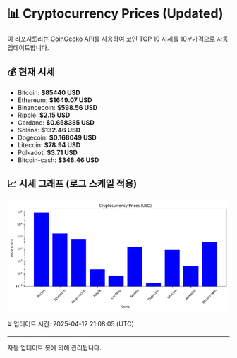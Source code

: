 
# 📊 Cryptocurrency Prices (Updated)

이 리포지토리는 CoinGecko API를 사용하여 코인 TOP 10 시세를 10분가격으로 자동 업데이트합니다.

## 💰 현재 시세
- Bitcoin: **$85440 USD**
- Ethereum: **$1649.07 USD**
- Binancecoin: **$598.56 USD**
- Ripple: **$2.15 USD**
- Cardano: **$0.658385 USD**
- Solana: **$132.46 USD**
- Dogecoin: **$0.168049 USD**
- Litecoin: **$78.94 USD**
- Polkadot: **$3.71 USD**
- Bitcoin-cash: **$348.46 USD**

## 📈 시세 그래프 (로그 스케일 적용)
![Crypto Prices](crypto_prices.png)

⏳ 업데이트 시간: 2025-04-12 21:08:05 (UTC)

---
자동 업데이트 봇에 의해 관리됩니다.
